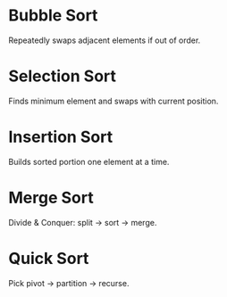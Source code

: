 # Bubble Sort
Repeatedly swaps adjacent elements if out of order.

# Selection Sort
Finds minimum element and swaps with current position.

# Insertion Sort
Builds sorted portion one element at a time.

# Merge Sort
Divide & Conquer: split → sort → merge.

# Quick Sort
Pick pivot → partition → recurse.